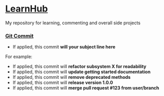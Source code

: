 # [LearnHub](https://github.com/adam-p/markdown-here/wiki/Markdown-Cheatsheet)
My repository for learning, commenting and overall side projects


### [Git Commit](https://chris.beams.io/posts/git-commit/)

* If applied, this commit **__will your subject line here__**

For example:

  * If applied, this commit will **__refactor subsystem X for readability__**
  * If applied, this commit will **__update getting started documentation__**
  * If applied, this commit will **__remove deprecated methods__**
  * If applied, this commit will **__release version 1.0.0__**
  * If applied, this commit will **__merge pull request #123 from user/branch__**